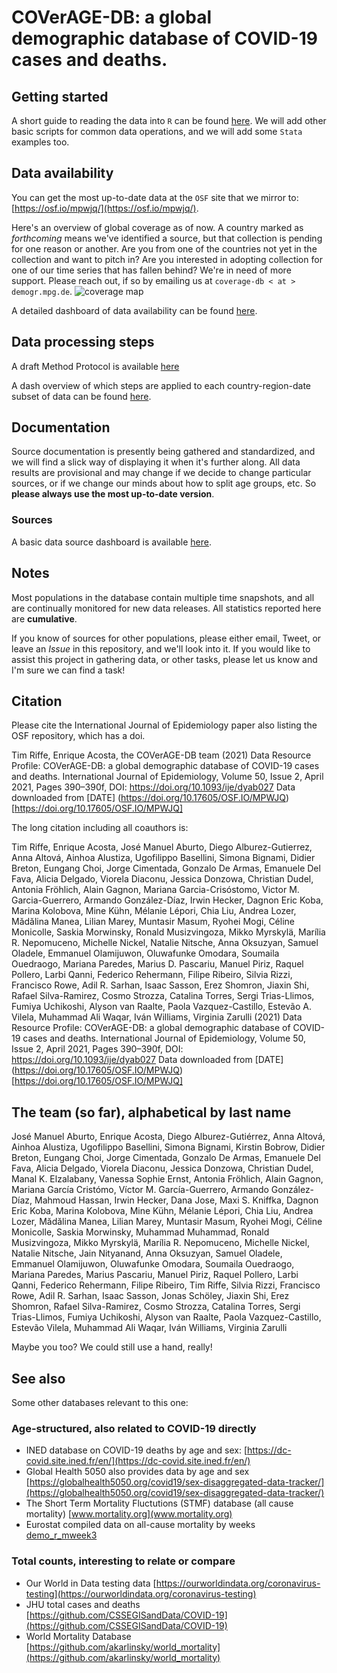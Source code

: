 # COVerAGE-DB: a global demographic database of COVID-19 cases and deaths.

## Getting started

A short guide to reading the data into `R` can be found [here](https://timriffe.github.io/covid_age/GettingStarted.html). We will add other basic scripts for common data operations, and we will add some `Stata` examples too.

## Data availability
You can get the most up-to-date data at the `OSF` site that we mirror to: [https://osf.io/mpwjq/](https://osf.io/mpwjq/). 

Here's an overview of global coverage as of now. A country marked as *forthcoming* means we've identified a source, but that collection is pending for one reason or another. Are you from one of the countries not yet in the collection and want to pitch in? Are you interested in adopting collection for one of our time series that has fallen behind? We're in need of more support. Please reach out, if so by emailing us at `coverage-db < at > demogr.mpg.de`.
![coverage map](https://raw.githubusercontent.com/timriffe/covid_age/master/assets/coveragemap.svg)

A detailed dashboard of data availability can be found [here](https://timriffe.github.io/covid_age/DataAvail.html).

## Data processing steps

A draft Method Protocol is available [here](https://osf.io/jcnw3/)

A dash overview of which steps are applied to each country-region-date subset of data can be found [here](https://timriffe.github.io/covid_age/DataSteps.html).  

## Documentation
Source documentation is presently being gathered and standardized, and we will find a slick way of displaying it when it's further along. All data results are provisional and may change if we decide to change particular sources, or if we change our minds about how to split age groups, etc. So **please always use the most up-to-date version**.

### Sources
A basic data source dashboard is available  [here](https://timriffe.github.io/covid_age/DataSources.html).

## Notes
Most populations in the database contain multiple time snapshots, and all are continually monitored for new data releases.  All statistics reported here are **cumulative**. 

If you know of sources for other populations, please either email, Tweet, or leave an *Issue* in this repository, and we'll look into it. If you would like to assist this project in gathering data, or other tasks, please let us know and I'm sure we can find a task!

## Citation

Please cite the International Journal of Epidemiology paper also listing the OSF repository, which has a doi. 

Tim Riffe, Enrique Acosta, the COVerAGE-DB team (2021) Data Resource Profile: COVerAGE-DB: a global demographic database of COVID-19 cases and deaths. International Journal of Epidemiology, Volume 50, Issue 2, April 2021, Pages 390–390f, DOI: https://doi.org/10.1093/ije/dyab027 Data downloaded from [DATE] (https://doi.org/10.17605/OSF.IO/MPWJQ)[https://doi.org/10.17605/OSF.IO/MPWJQ]

The long citation including all coauthors is:

Tim Riffe, Enrique Acosta, José Manuel Aburto, Diego Alburez-Gutierrez, Anna Altová, Ainhoa Alustiza, Ugofilippo Basellini, Simona Bignami, Didier Breton, Eungang Choi, Jorge Cimentada, Gonzalo De Armas, Emanuele Del Fava, Alicia Delgado, Viorela Diaconu, Jessica Donzowa, Christian Dudel, Antonia Fröhlich, Alain Gagnon, Mariana Garcia-Crisóstomo, Victor M. Garcia-Guerrero, Armando González-Díaz, Irwin Hecker, Dagnon Eric Koba, Marina Kolobova, Mine Kühn, Mélanie Lépori, Chia Liu, Andrea Lozer, Mădălina Manea, Lilian Marey, Muntasir Masum, Ryohei Mogi, Céline Monicolle, Saskia Morwinsky, Ronald Musizvingoza, Mikko Myrskylä, Marília R. Nepomuceno, Michelle Nickel, Natalie Nitsche, Anna Oksuzyan, Samuel Oladele, Emmanuel Olamijuwon, Oluwafunke Omodara, Soumaila Ouedraogo, Mariana Paredes, Marius D. Pascariu, Manuel Piriz, Raquel Pollero, Larbi Qanni, Federico Rehermann, Filipe Ribeiro, Silvia Rizzi, Francisco Rowe, Adil R. Sarhan, Isaac Sasson, Erez Shomron, Jiaxin Shi, Rafael Silva-Ramirez, Cosmo Strozza, Catalina Torres, Sergi Trias-Llimos, Fumiya Uchikoshi, Alyson van Raalte, Paola Vazquez-Castillo, Estevão A. Vilela, Muhammad Ali Waqar, Iván Williams, Virginia Zarulli (2021) Data Resource Profile: COVerAGE-DB: a global demographic database of COVID-19 cases and deaths. International Journal of Epidemiology, Volume 50, Issue 2, April 2021, Pages 390–390f, DOI: https://doi.org/10.1093/ije/dyab027 Data downloaded from [DATE] (https://doi.org/10.17605/OSF.IO/MPWJQ)[https://doi.org/10.17605/OSF.IO/MPWJQ]


## The team (so far), alphabetical by last name
José Manuel Aburto, Enrique Acosta, Diego Alburez-Gutiérrez, Anna Altová, Ainhoa Alustiza, Ugofilippo Basellini, Simona Bignami, Kirstin Bobrow, Didier Breton, Eungang Choi, Jorge Cimentada, Gonzalo De Armas, Emanuele Del Fava, Alicia Delgado, Viorela Diaconu, Jessica Donzowa, Christian Dudel, Manal K. Elzalabany, Vanessa Sophie Ernst, Antonia Fröhlich, Alain Gagnon, Mariana García Cristómo, Víctor M. García-Guerrero, Armando González-Díaz, Mahmoud Hassan, Irwin Hecker, Dana Jose, Maxi S. Kniffka, Dagnon Eric Koba, Marina Kolobova, Mine Kühn, Mélanie Lépori, Chia Liu, Andrea Lozer, Mădălina Manea, Lilian Marey, Muntasir Masum, Ryohei Mogi, Céline Monicolle, Saskia Morwinsky, Muhammad Muhammad, Ronald Musizvingoza, Mikko Myrskylä, Marília R. Nepomuceno, Michelle Nickel, Natalie Nitsche, Jain Nityanand, Anna Oksuzyan, Samuel Oladele, Emmanuel Olamijuwon, Oluwafunke Omodara, Soumaila Ouedraogo, Mariana Paredes, Marius Pascariu, Manuel Piriz, Raquel Pollero, Larbi Qanni, Federico Rehermann, Filipe Ribeiro, Tim Riffe, Silvia Rizzi, Francisco Rowe, Adil R. Sarhan, Isaac Sasson, Jonas Schöley, Jiaxin Shi, Erez Shomron, Rafael Silva-Ramirez, Cosmo Strozza, Catalina Torres, Sergi Trias-Llimos, Fumiya Uchikoshi, Alyson van Raalte, Paola Vazquez-Castillo, Estevão Vilela, Muhammad Ali Waqar, Iván Williams, Virginia Zarulli

Maybe you too? We could still use a hand, really!

## See also
Some other databases relevant to this one:

### Age-structured, also related to COVID-19 directly

- INED database on COVID-19 deaths by age and sex: [https://dc-covid.site.ined.fr/en/](https://dc-covid.site.ined.fr/en/)
- Global Health 5050 also provides data by age and sex [https://globalhealth5050.org/covid19/sex-disaggregated-data-tracker/](https://globalhealth5050.org/covid19/sex-disaggregated-data-tracker/)
- The Short Term Mortality Fluctutions (STMF) database (all cause mortality) [www.mortality.org](www.mortality.org)
- Eurostat compiled data on all-cause mortality by weeks [demo_r_mweek3](https://appsso.eurostat.ec.europa.eu/nui/show.do?dataset=demo_r_mweek3&lang=en)

### Total counts, interesting to relate or compare

- Our World in Data testing data [https://ourworldindata.org/coronavirus-testing](https://ourworldindata.org/coronavirus-testing)
- JHU total cases and deaths [https://github.com/CSSEGISandData/COVID-19](https://github.com/CSSEGISandData/COVID-19)
- World Mortality Database [https://github.com/akarlinsky/world_mortality](https://github.com/akarlinsky/world_mortality)





